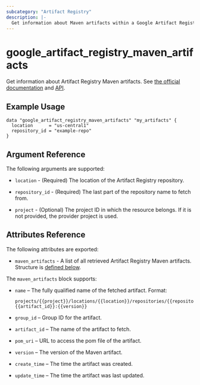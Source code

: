 ```yaml
---
subcategory: "Artifact Registry"
description: |-
  Get information about Maven artifacts within a Google Artifact Registry repository.
---
```


# google_artifact_registry_maven_artifacts

Get information about Artifact Registry Maven artifacts.
See [the official documentation](https://cloud.google.com/artifact-registry/docs/java)
and [API](https://cloud.google.com/artifact-registry/docs/reference/rest/v1/projects.locations.repositories.mavenArtifacts/list).

## Example Usage

```hcl
data "google_artifact_registry_maven_artifacts" "my_artifacts" {
  location      = "us-central1"
  repository_id = "example-repo"
}
```

## Argument Reference

The following arguments are supported:

* `location` - (Required) The location of the Artifact Registry repository.

* `repository_id` - (Required) The last part of the repository name to fetch from.

* `project` - (Optional) The project ID in which the resource belongs. If it is not provided, the provider project is used.

## Attributes Reference

The following attributes are exported:

* `maven_artifacts` - A list of all retrieved Artifact Registry Maven artifacts. Structure is [defined below](#nested_maven_artifacts).

<a name="nested_maven_artifacts"></a>The `maven_artifacts` block supports:

* `name` – The fully qualified name of the fetched artifact. Format:
  ```
  projects/{{project}}/locations/{{location}}/repositories/{{repository_id}}/mavenArtifacts/{{group_id}}:{{artifact_id}}:{{version}}
  ```

* `group_id` – Group ID for the artifact.

* `artifact_id` – The name of the artifact to fetch.

* `pom_uri` – URL to access the pom file of the artifact.

* `version` – The version of the Maven artifact.

* `create_time` – The time the artifact was created.

* `update_time` – The time the artifact was last updated.
